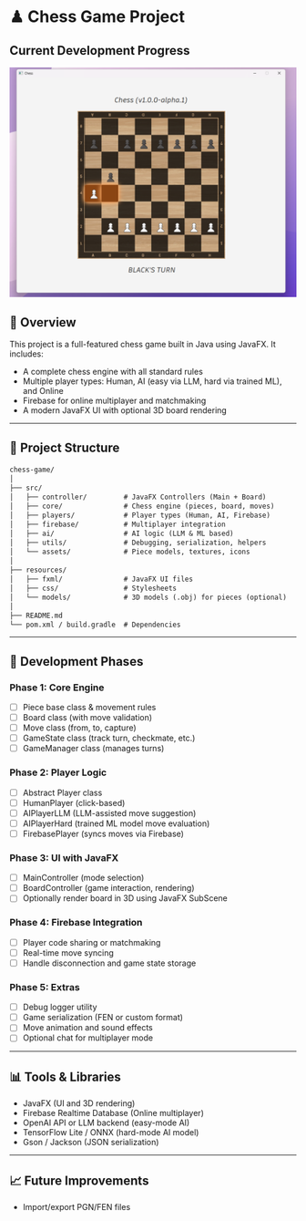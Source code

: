 # ♟ Chess Game Project 

## Current Development Progress
![Sample Screenshot](about/sample_screenshot.png)

## 📌 Overview

This project is a full-featured chess game built in Java using JavaFX. It includes:

- A complete chess engine with all standard rules
- Multiple player types: Human, AI (easy via LLM, hard via trained ML), and Online
- Firebase for online multiplayer and matchmaking
- A modern JavaFX UI with optional 3D board rendering

---

## 📂 Project Structure

```plaintext
chess-game/
│
├── src/
│   ├── controller/         # JavaFX Controllers (Main + Board)
│   ├── core/               # Chess engine (pieces, board, moves)
│   ├── players/            # Player types (Human, AI, Firebase)
│   ├── firebase/           # Multiplayer integration
│   ├── ai/                 # AI logic (LLM & ML based)
│   ├── utils/              # Debugging, serialization, helpers
│   └── assets/             # Piece models, textures, icons
│
├── resources/
│   ├── fxml/               # JavaFX UI files
│   ├── css/                # Stylesheets
│   └── models/             # 3D models (.obj) for pieces (optional)
│
├── README.md
└── pom.xml / build.gradle  # Dependencies
```

---

## 🧠 Development Phases

### Phase 1: Core Engine

- [ ] Piece base class & movement rules
- [ ] Board class (with move validation)
- [ ] Move class (from, to, capture)
- [ ] GameState class (track turn, checkmate, etc.)
- [ ] GameManager class (manages turns)

### Phase 2: Player Logic

- [ ] Abstract Player class
- [ ] HumanPlayer (click-based)
- [ ] AIPlayerLLM (LLM-assisted move suggestion)
- [ ] AIPlayerHard (trained ML model move evaluation)
- [ ] FirebasePlayer (syncs moves via Firebase)

### Phase 3: UI with JavaFX

- [ ] MainController (mode selection)
- [ ] BoardController (game interaction, rendering)
- [ ] Optionally render board in 3D using JavaFX SubScene

### Phase 4: Firebase Integration

- [ ] Player code sharing or matchmaking
- [ ] Real-time move syncing
- [ ] Handle disconnection and game state storage

### Phase 5: Extras

- [ ] Debug logger utility
- [ ] Game serialization (FEN or custom format)
- [ ] Move animation and sound effects
- [ ] Optional chat for multiplayer mode

---

## 📊 Tools & Libraries

- JavaFX (UI and 3D rendering)
- Firebase Realtime Database (Online multiplayer)
- OpenAI API or LLM backend (easy-mode AI)
- TensorFlow Lite / ONNX (hard-mode AI model)
- Gson / Jackson (JSON serialization)

---

## 📈 Future Improvements
- Import/export PGN/FEN files

